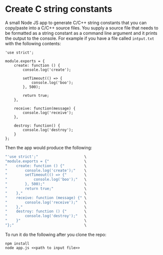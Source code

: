 # Create C string constants

A small Node JS app to generate C/C++ string constants that you can
copy/paste into a C/C++ source files. You supply a source file that needs
to be formatted as a string constant as a command line argument and it
prints the output to the console. For example if you have a file called
`intput.txt` with the following contents:

```
'use strict';

module.exports = {
    create: function () {
        console.log('create');

        setTimeout(() => {
            console.log('boo');
        }, 500);

        return true;
    },

    receive: function(message) {
        console.log('receive');
    },

    destroy: function() {
        console.log('destroy');
    }
};

```

Then the app would produce the following:

```c
"'use strict';"                     \
"module.exports = {"                \
"    create: function () {"         \
"        console.log('create');"    \
"        setTimeout(() => {"        \
"            console.log('boo');"   \
"        }, 500);"                  \
"        return true;"              \
"    },"                            \
"    receive: function (message) {" \
"        console.log('receive');"   \
"    },"                            \
"    destroy: function () {"        \
"        console.log('destroy');"   \
"    }"                             \
"};"                                \
```

To run it do the following after you clone the repo:

```
npm install
node app.js <<path to input file>>
```